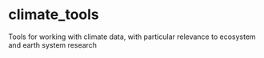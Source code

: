 # climate_tools
Tools for working with climate data, with particular relevance to ecosystem and earth system research
